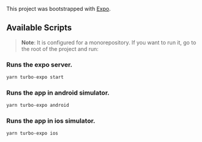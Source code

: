 This project was bootstrapped with [Expo](https://github.com/expo/expo).

## Available Scripts

>**Note**: It is configured for a monorepository. If you want to run it, go to the root of the project and run:

### Runs the expo server.

```bash
yarn turbo-expo start
```

### Runs the app in android simulator.

```bash
yarn turbo-expo android
```

### Runs the app in ios simulator.

```bash
yarn turbo-expo ios
```
